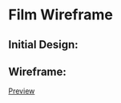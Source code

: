 # Film Wireframe

## Initial Design:

## Wireframe:
[Preview](https://wireframe.cc/pro/pp/0f775816d513020)

